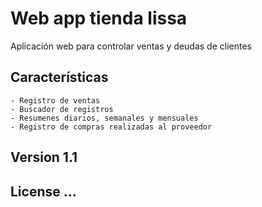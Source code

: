 <!-- 
    DOCUMENTACIÓN
    # Web app Tienda Lissa


    1.0 ## Definicion del problema
        Contextualizar o interpretar el problema de manera que permita desarrollar su solución.

        1.1 ### Description:
            Aplicación web para administrar las ventas en general de una tienda, tendrá algunas características para tener mayor control como por ejemplo, registro de deudas de clientes, las compras que la tienda hace a su proveedor, todo mediante registros. A continuación, se muestra un listado de las características que tendrá dicha app.

        1.2 ### Features:
            - Tener un home para mostrar todas las herramientas
            - Registrar ventas
                 - Nombre
                 - Descripcion
                 - Cantidad 
                 - Precio por prenda
                 - No pagado: checkbox
            - Al visualizar las ventas
                 - Fecha al inicio
                 - Nombre
                 - Descripcion
                 - Cantidad
                 - Precio por prenda
                 - Total
                 - No pagado: si se activo antes el checkbox
            - Registrar compras

        1.3 ### Avanced features:
             - Tener un buscador que me recopile las ventas por nombre o fecha
             - Resumen diario, semanal y mensual
             - Gráficos para cada uno de los resumenes


    2.0 ## Análisis del problema
        Consiste en analizar las herramientas, métodos, costes, estructura, etc. y utilizar lo más adecuado para la elaboración de la solución.

            2.1 ### Herramientas:
                2.1.1 - Backend
                         - Docker
                         - PostgressSQL DataBase
                         - Python with Django + RestFramework
                2.1.2 -Frontend
                         - Js, Html, Css
                         - Boostrap (Aprender)
                2.1.3 - Opcionales
                         - Boostrap
                         - RestFramework

            2.2 ### Patrones:
                      - MVT que ofrece el framework Django de python


    3.0 ## Diseño del algoritmo
        Dibujar el camino que resuelva el problema de la forma más optima posible
        - Tiene que ser definido, preciso y finito

        ### Algoritmo:
            - Sección 1:
                 - Crear formulario de registro ventas
                 - validar los datos y guardarlos en una DB
                 - Crear parte del home para imprimir los registros de ventas
            --------------------------------------------------------------------
            - Sección 2:
                 - Crear template que muestre las ventas registradas que no están pagadas, permitir seleccionarlas y pagarlas mediante checkboxes
                     - Al seleccionar al menos un registro no pago, que aparezca un botón que valide la acción
                 - Buscador de ventas por nombre, día(nn/nn/nnnn), o mes(Septiembre)
            - Sección 3:
                 - Crear resúmenes con sus gráficos
            - Sección 4
                 - Crear formulario de registro de compras
                 - Guardarlos e imprimirlos en home, debajo de las ventas


    4.0 ## Etapa de desarrollo
            
            4.1 ### Etapa 1:
                4.1.1- Backend:
                        a) - Armar el modelo en django
                             - Fecha al inicio (Dinamic)
                             - Nombre
                             - Descripción
                             - Cantidad
                             - Precio por prenda
                             - Total (Dinamic)
                             - No pagado: si se activo antes el checkbox
                        b) - Validar los datos y guardarlos en la DB
                4.1.2- Frontend:
                         a) - Button de añadir más bloques de registro
                         b) - Button para eliminar bloques de registro si es que hay más de uno
                         c) - Enumerar los bloques de registro
                         d) - Button de guardar registros
                         e) - Checkbox de producto no pagado (fiado)
                         f) - Validar los datos y enviarlos al servidor

            4.2 ### Etapa 2:
                4.2.1- Backend:
                         a) - Leer los registros de ventas de la DB
                         b) - Filtrar los resultados que estén pagados
                              y mostrarlos en el template index (sólo los primeros 10)
                         c) - Filtrar los resultados que no estén pagados
                              y mostrarlos en el template saldos (sólo los primeros 10)
                4.2.2- Frontend:
                         a) - Crear el index e imprimir los registros leidos
                         c) - Crear template de saldos (fiados) e imprimir
                              los registros de productos no pagos leidos
                         b) - Button ver más registros, para que aparezcan 10 más
                              así evitamos sobrecargar la app (en index y saldos)
                         c) - Crear buscador de registros de ventas por:
                                - Nombre
                                - Fecha dd/mm/yyyy
                                - Mes: Ene, Feb, Mar, Abr, May,
                                       Jun, Jul, Ago, Sep, Oct,
                                       Nov, Dic.

            4.3 ### Etapa 3:
                4.3.1- Backend:
                         a) - Resumenes con los datos obtenidos (revisar)
                                - Diario, semanal, mensual
                4.3.2- Frontend:
                         a) En el index insertar:
                                - Mostrar los resúmenes y generar los gráficos
                                    - Diario: Gráfico de torta
                                    - Semanal: Gráfico de barras
                                    - Mensual: Gráfico de barras
                         c) - Añadir al resumen
                                - Ingresado:
                                    - Dentro del gráfico de torta en el caso de diario
                                    - En el gráfico de barras, ingrsar los datos arriba en h2
                                - Porcentaje obtenido $+0,4 (27%)
                                - Total ventas: 22 | Saldos: 14

    # IDEAS
        - Create endpoint to search sales for years
        - Implement API for weather
-->

# Web app tienda lissa

Aplicación web para controlar ventas y deudas de clientes

## Características
    - Registro de ventas
    - Buscador de registros
    - Resumenes diarios, semanales y mensuales
    - Registro de compras realizadas al proveedor
    
## Version 1.1
## License ...
